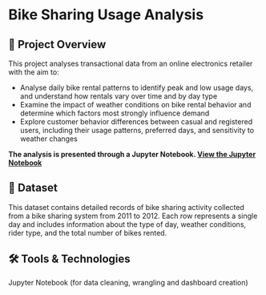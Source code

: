 # Bike Sharing Usage Analysis

## 📌 Project Overview
This project analyses transactional data from an online electronics retailer with the aim to:
- Analyse daily bike rental patterns to identify peak and low usage days, and understand how rentals vary over time and by day type
- Examine the impact of weather conditions on bike rental behavior and determine which factors most strongly influence demand
- Explore customer behavior differences between casual and registered users, including their usage patterns, preferred days, and sensitivity to weather changes

**The analysis is presented through a Jupyter Notebook. [View the Jupyter Notebook]()**

## 📂 Dataset
This dataset contains detailed records of bike sharing activity collected from a bike sharing system from 2011 to 2012. Each row represents a single day and includes information about the type of day, weather conditions, rider type, and the total number of bikes rented.

## 🛠️ Tools & Technologies
Jupyter Notebook (for data cleaning, wrangling and dashboard creation)
